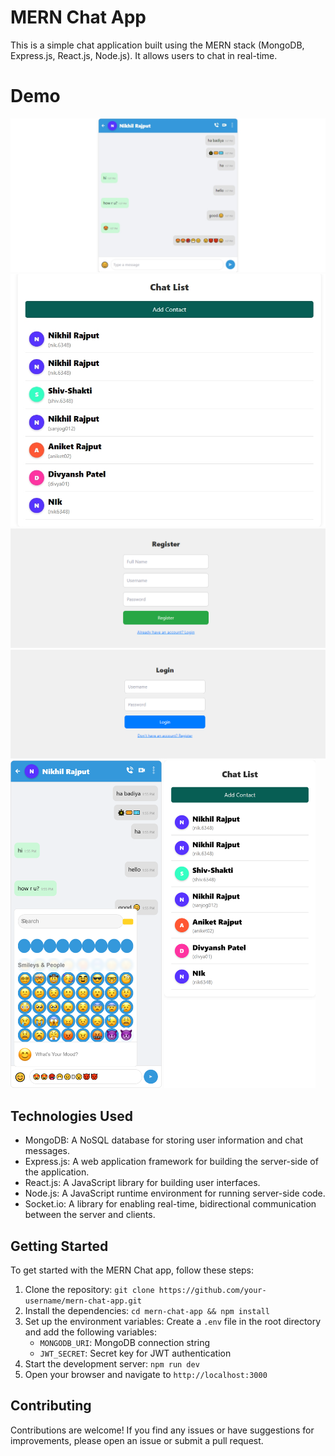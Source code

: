 # MERN Chat App

This is a simple chat application built using the MERN stack (MongoDB, Express.js, React.js, Node.js). It allows users to chat in real-time.

# Demo

![Demo Image](./Demo/chat.png)
![Demo Image](./Demo/chatlist.png)
![Demo Image](./Demo/register.png)
![Demo Image](./Demo/login.png)
<img src="./Demo/mobile_screen.png" width="48%" height="20%">
<img src="./Demo/mobile_chatlist.png" width="48%" height="20%">

## Technologies Used

- MongoDB: A NoSQL database for storing user information and chat messages.
- Express.js: A web application framework for building the server-side of the application.
- React.js: A JavaScript library for building user interfaces.
- Node.js: A JavaScript runtime environment for running server-side code.
- Socket.io: A library for enabling real-time, bidirectional communication between the server and clients.

## Getting Started

To get started with the MERN Chat app, follow these steps:

1. Clone the repository: `git clone https://github.com/your-username/mern-chat-app.git`
2. Install the dependencies: `cd mern-chat-app && npm install`
3. Set up the environment variables: Create a `.env` file in the root directory and add the following variables:
   - `MONGODB_URI`: MongoDB connection string
   - `JWT_SECRET`: Secret key for JWT authentication
4. Start the development server: `npm run dev`
5. Open your browser and navigate to `http://localhost:3000`

## Contributing

Contributions are welcome! If you find any issues or have suggestions for improvements, please open an issue or submit a pull request.
